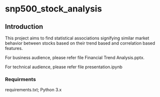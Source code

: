 # snp500_stock_analysis

## Introduction
This project aims to find statistical associations signifying similar market behavior between stocks
based on their trend based and correlation based features.

For business audience, please refer file Financial Trend Analysis.pptx.

For technical audience, please refer file presentation.ipynb

### Requirments
requirements.txt;
Python 3.x
